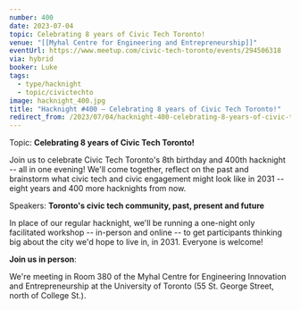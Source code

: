 ```yaml
---
number: 400
date: 2023-07-04
topic: Celebrating 8 years of Civic Tech Toronto!
venue: "[[Myhal Centre for Engineering and Entrepreneurship]]"
eventUrl: https://www.meetup.com/civic-tech-toronto/events/294506318
via: hybrid
booker: Luke
tags:
  - type/hacknight
  - topic/civictechto
image: hacknight_400.jpg
title: "Hacknight #400 – Celebrating 8 years of Civic Tech Toronto!"
redirect_from: /2023/07/04/hacknight-400-celebrating-8-years-of-civic-tech-toronto/
---
```


Topic: **Celebrating 8 years of Civic Tech Toronto!**

Join us to celebrate Civic Tech Toronto's 8th birthday and 400th hacknight -- all in one evening! We'll come together, reflect on the past and brainstorm what civic tech and civic engagement might look like in 2031 -- eight years and 400 more hacknights from now.

Speakers: **Toronto's civic tech community, past, present and future**

In place of our regular hacknight, we'll be running a one-night only facilitated workshop -- in-person and online -- to get participants thinking big about the city we'd hope to live in, in 2031. Everyone is welcome!

**Join us in person**:

We're meeting in Room 380 of the Myhal Centre for Engineering Innovation and Entrepreneurship at the University of Toronto (55 St. George Street, north of College St.).
